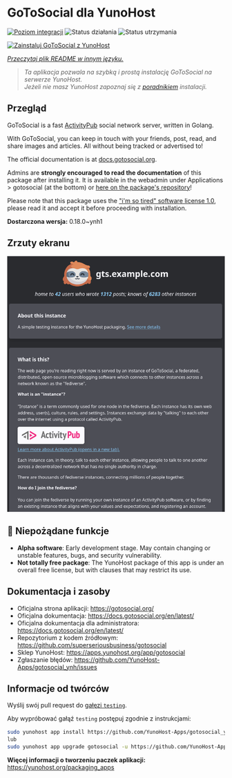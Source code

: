 <!--
To README zostało automatycznie wygenerowane przez <https://github.com/YunoHost/apps/tree/master/tools/readme_generator>
Nie powinno być ono edytowane ręcznie.
-->

# GoToSocial dla YunoHost

[![Poziom integracji](https://apps.yunohost.org/badge/integration/gotosocial)](https://ci-apps.yunohost.org/ci/apps/gotosocial/)
![Status działania](https://apps.yunohost.org/badge/state/gotosocial)
![Status utrzymania](https://apps.yunohost.org/badge/maintained/gotosocial)

[![Zainstaluj GoToSocial z YunoHost](https://install-app.yunohost.org/install-with-yunohost.svg)](https://install-app.yunohost.org/?app=gotosocial)

*[Przeczytaj plik README w innym języku.](./ALL_README.md)*

> *Ta aplikacja pozwala na szybką i prostą instalację GoToSocial na serwerze YunoHost.*  
> *Jeżeli nie masz YunoHost zapoznaj się z [poradnikiem](https://yunohost.org/install) instalacji.*

## Przegląd

GoToSocial is a fast [ActivityPub](https://activitypub.rocks/) social network server, written in Golang.

With GoToSocial, you can keep in touch with your friends, post, read, and share images and articles. All without being tracked or advertised to!

The official documentation is at [docs.gotosocial.org](https://docs.gotosocial.org).  

Admins are **strongly encouraged to read the documentation** of this package after installing it. It is available in the webadmin under Applications > gotosocial (at the bottom) or [here on the package's repository](https://github.com/YunoHost-Apps/gotosocial_ynh/blob/master/doc/ADMIN.md)!

Please note that this package uses the ["i'm so tired" software license 1.0](https://github.com/YunoHost-Apps/gotosocial_ynh/blob/master/LICENSE), please read it and accept it before proceeding with installation.


**Dostarczona wersja:** 0.18.0~ynh1

## Zrzuty ekranu

![Zrzut ekranu z GoToSocial](./doc/screenshots/screenshot.png)

## :red_circle: Niepożądane funkcje

- **Alpha software**: Early development stage. May contain changing or unstable features, bugs, and security vulnerability.
- **Not totally free package**: The YunoHost package of this app is under an overall free license, but with clauses that may restrict its use.

## Dokumentacja i zasoby

- Oficjalna strona aplikacji: <https://gotosocial.org/>
- Oficjalna dokumentacja: <https://docs.gotosocial.org/en/latest/>
- Oficjalna dokumentacja dla administratora: <https://docs.gotosocial.org/en/latest/>
- Repozytorium z kodem źródłowym: <https://github.com/superseriousbusiness/gotosocial>
- Sklep YunoHost: <https://apps.yunohost.org/app/gotosocial>
- Zgłaszanie błędów: <https://github.com/YunoHost-Apps/gotosocial_ynh/issues>

## Informacje od twórców

Wyślij swój pull request do [gałęzi `testing`](https://github.com/YunoHost-Apps/gotosocial_ynh/tree/testing).

Aby wypróbować gałąź `testing` postępuj zgodnie z instrukcjami:

```bash
sudo yunohost app install https://github.com/YunoHost-Apps/gotosocial_ynh/tree/testing --debug
lub
sudo yunohost app upgrade gotosocial -u https://github.com/YunoHost-Apps/gotosocial_ynh/tree/testing --debug
```

**Więcej informacji o tworzeniu paczek aplikacji:** <https://yunohost.org/packaging_apps>
